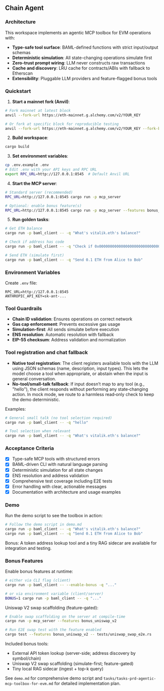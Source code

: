 ## Chain Agent

### Architecture

This workspace implements an agentic MCP toolbox for EVM operations with:
- **Type-safe tool surface**: BAML-defined functions with strict input/output schemas
- **Deterministic simulation**: All state-changing operations simulate first
- **Zero-trust prompt wiring**: LLM never constructs raw transactions
- **Cache and discovery**: LRU cache for contracts/ABIs with fallback to Etherscan
- **Extensibility**: Pluggable LLM providers and feature-flagged bonus tools

### Quickstart

1. **Start a mainnet fork (Anvil)**:
```bash
# Fork mainnet at latest block
anvil --fork-url https://eth-mainnet.g.alchemy.com/v2/YOUR_KEY

# Or fork at specific block for reproducible testing
anvil --fork-url https://eth-mainnet.g.alchemy.com/v2/YOUR_KEY --fork-block-number 19000000
```

2. **Build workspace**:
```bash
cargo build
```

3. **Set environment variables**:
```bash
cp .env.example .env
# Edit .env with your API keys and RPC URL
export RPC_URL=http://127.0.0.1:8545  # Default Anvil URL
```

4. **Start the MCP server**:
```bash
# Standard server (recommended)
RPC_URL=http://127.0.0.1:8545 cargo run -p mcp_server

# Optional: enable bonus feature(s)
RPC_URL=http://127.0.0.1:8545 cargo run -p mcp_server --features bonus_uniswap_v2
```

5. **Run golden tasks**:
```bash
# Get ETH balance
cargo run -p baml_client -- -q "What's vitalik.eth's balance?"

# Check if address has code  
cargo run -p baml_client -- -q "Check if 0x0000000000000000000000000000000000000000 has deployed code"

# Send ETH (simulate first)
cargo run -p baml_client -- -q "Send 0.1 ETH from Alice to Bob"
```

### Environment Variables

Create `.env` file:
```
RPC_URL=http://127.0.0.1:8545
ANTHROPIC_API_KEY=sk-ant-...
```

### Tool Guardrails

- **Chain ID validation**: Ensures operations on correct network
- **Gas cap enforcement**: Prevents excessive gas usage
- **Simulation-first**: All sends simulate before execution
- **ENS resolution**: Automatic resolution with fallback
- **EIP-55 checksum**: Address validation and normalization

### Tool registration and chat fallback

- **Native tool registration**: The client registers available tools with the LLM using JSON schemas (name, description, input types). This lets the model choose a tool when appropriate, or abstain when the input is general conversation.
- **No‑tool/small‑talk fallback**: If input doesn’t map to any tool (e.g., "hello"), the client responds without performing any state‑changing action. In mock mode, we route to a harmless read‑only check to keep the demo deterministic.

Examples:
```bash
# General small talk (no tool selection required)
cargo run -p baml_client -- -q "hello"

# Tool selection when relevant
cargo run -p baml_client -- -q "What's vitalik.eth's balance?"
```

### Acceptance Criteria

- [x] Type-safe MCP tools with structured errors
- [x] BAML-driven CLI with natural language parsing
- [x] Deterministic simulation for all state changes
- [x] ENS resolution and address validation
- [x] Comprehensive test coverage including E2E tests
- [x] Error handling with clear, actionable messages
- [x] Documentation with architecture and usage examples

### Demo

Run the demo script to see the toolbox in action:
```bash
# Follow the demo script in demo.md
cargo run -p baml_client -- -q "What's vitalik.eth's balance?"
cargo run -p baml_client -- -q "Send 0.1 ETH from Alice to Bob"
```

Bonus: A token address lookup tool and a tiny RAG sidecar are available for integration and testing.

### Bonus Features

Enable bonus features at runtime:
```bash
# either via CLI flag (client)
cargo run -p baml_client -- --enable-bonus -q "..."

# or via environment variable (client/server)
BONUS=1 cargo run -p baml_client -- -q "..."
```

Uniswap V2 swap scaffolding (feature-gated):
```bash
# Enable swap scaffolding on the server at compile-time
cargo run -p mcp_server --features bonus_uniswap_v2

# Run E2E swap test with the feature enabled
cargo test --features bonus_uniswap_v2 -- tests/uniswap_swap_e2e.rs
```

Included bonus tools:
- External API token lookup (server-side; address discovery by symbol/chain)
- Uniswap V2 swap scaffolding (simulate-first; feature-gated)
- Tiny local RAG sidecar (ingest + top-k query)

See `demo.md` for comprehensive demo script and `tasks/tasks-prd-agentic-mcp-toolbox-for-evm.md` for detailed implementation plan.

